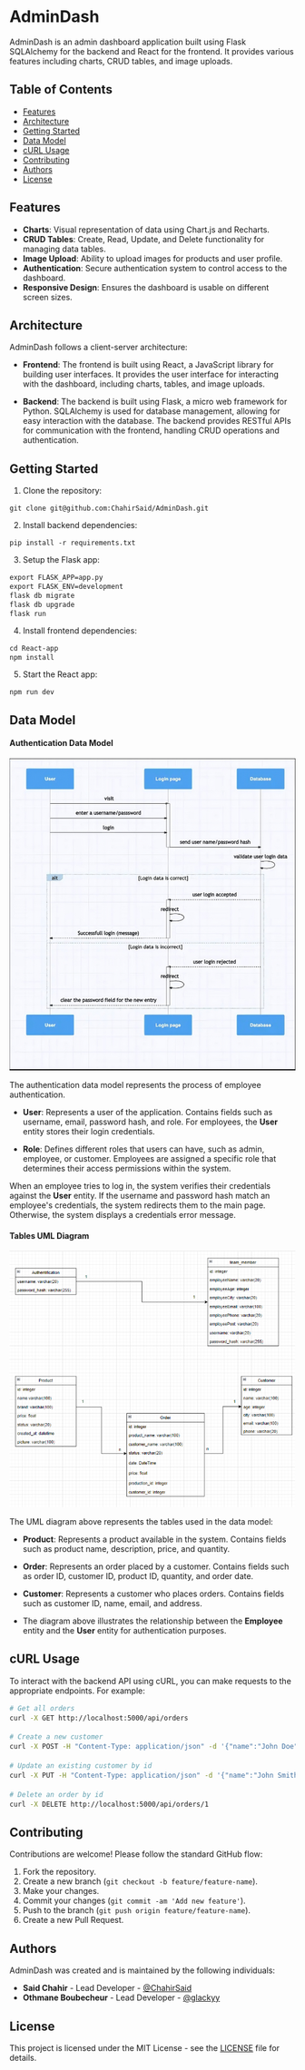 # AdminDash

AdminDash is an admin dashboard application built using Flask SQLAlchemy for the backend and React for the frontend. It provides various features including charts, CRUD tables, and image uploads.

## Table of Contents

- [Features](#features)
- [Architecture](#architecture)
- [Getting Started](#getting-started)
- [Data Model](#data-model)
- [cURL Usage](#curl-usage)
- [Contributing](#contributing)
- [Authors](#authors)
- [License](#license)

## Features

- **Charts**: Visual representation of data using Chart.js and Recharts.
- **CRUD Tables**: Create, Read, Update, and Delete functionality for managing data tables.
- **Image Upload**: Ability to upload images for products and user profile.
- **Authentication**: Secure authentication system to control access to the dashboard.
- **Responsive Design**: Ensures the dashboard is usable on different screen sizes.

## Architecture

AdminDash follows a client-server architecture:

- **Frontend**: The frontend is built using React, a JavaScript library for building user interfaces. It provides the user interface for interacting with the dashboard, including charts, tables, and image uploads.
  
- **Backend**: The backend is built using Flask, a micro web framework for Python. SQLAlchemy is used for database management, allowing for easy interaction with the database. The backend provides RESTful APIs for communication with the frontend, handling CRUD operations and authentication.

## Getting Started

1. Clone the repository:

```
git clone git@github.com:ChahirSaid/AdminDash.git
```

2. Install backend dependencies:

```
pip install -r requirements.txt
```

3. Setup the Flask app:

```
export FLASK_APP=app.py
export FLASK_ENV=development
flask db migrate
flask db upgrade
flask run
```

4. Install frontend dependencies:

```
cd React-app
npm install
```

5. Start the React app:

```
npm run dev
```
## Data Model

#### Authentication Data Model

![Authentication Data Model](datamodel/authentication.png)

The authentication data model represents the process of employee authentication.

- **User**: Represents a user of the application. Contains fields such as username, email, password hash, and role. For employees, the **User** entity stores their login credentials.

- **Role**: Defines different roles that users can have, such as admin, employee, or customer. Employees are assigned a specific role that determines their access permissions within the system.

When an employee tries to log in, the system verifies their credentials against the **User** entity. If the username and password hash match an employee's credentials, the system redirects them to the main page. Otherwise, the system displays a credentials error message.


#### Tables UML Diagram

![Tables UML Diagram](datamodel/tables-uml.png)

The UML diagram above represents the tables used in the data model:

- **Product**: Represents a product available in the system. Contains fields such as product name, description, price, and quantity.

- **Order**: Represents an order placed by a customer. Contains fields such as order ID, customer ID, product ID, quantity, and order date.

- **Customer**: Represents a customer who places orders. Contains fields such as customer ID, name, email, and address.

- The diagram above illustrates the relationship between the **Employee** entity and the **User** entity for authentication purposes.

## cURL Usage

To interact with the backend API using cURL, you can make requests to the appropriate endpoints. For example:

```bash
# Get all orders
curl -X GET http://localhost:5000/api/orders

# Create a new customer
curl -X POST -H "Content-Type: application/json" -d '{"name":"John Doe","age":30,"city":"New York","email":"john@example.com","phone":"1234567890"}' http://localhost:5000/api/customers

# Update an existing customer by id
curl -X PUT -H "Content-Type: application/json" -d '{"name":"John Smith","age":35}' http://localhost:5000/api/customers/1

# Delete an order by id
curl -X DELETE http://localhost:5000/api/orders/1
```

## Contributing

Contributions are welcome! Please follow the standard GitHub flow:

1. Fork the repository.
2. Create a new branch (`git checkout -b feature/feature-name`).
3. Make your changes.
4. Commit your changes (`git commit -am 'Add new feature'`).
5. Push to the branch (`git push origin feature/feature-name`).
6. Create a new Pull Request.

## Authors

AdminDash was created and is maintained by the following individuals:

- **Said Chahir** - Lead Developer - [@ChahirSaid](https://github.com/ChahirSaid)
- **Othmane Boubecheur** - Lead Developer - [@glackyy](https://github.com/glackyy)

## License

This project is licensed under the MIT License - see the [LICENSE](LICENSE) file for details.